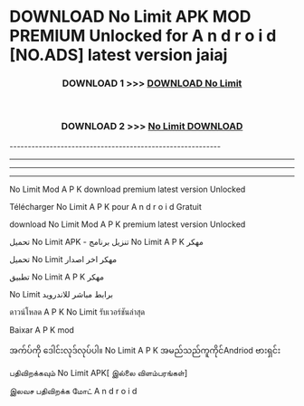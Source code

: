 # DOWNLOAD No Limit  APK MOD PREMIUM Unlocked for A n d r o i d [NO.ADS] latest version jaiaj 



<div align="center">

<h3>DOWNLOAD 1 >>> <a href="https://getmod2.web.app/?judul=No Limit ">DOWNLOAD No Limit </a></h3><br>

<h3>DOWNLOAD 2 >>> <a href="https://getmod2.web.app/?judul=No Limit ">No Limit  DOWNLOAD </a></h3>

</div>
----------------------------------------------------------

----------------------------------------------------------

----------------------------------------------------------

----------------------------------------------------------

No Limit  Mod A P K download premium latest version Unlocked

Télécharger No Limit  A P K pour A n d r o i d Gratuit

download No Limit  Mod A P K premium latest version Unlocked

تحميل No Limit  APK - تنزيل برنامج No Limit  A P K مهكر

تحميل No Limit  مهكر اخر اصدار

تطبيق No Limit  A P K مهكر

No Limit  برابط مباشر للاندرويد

ดาวน์โหลด A P K No Limit  รับเวอร์ชันล่าสุด

Baixar A P K mod

အက်ပ်ကို ဒေါင်းလုဒ်လုပ်ပါ။ No Limit  A P K အမည်သည်ကူကိုင်Andriod ဗားရှင်း

பதிவிறக்கவும் No Limit  APK[ இல்லை விளம்பரங்கள்] 
 
இலவச பதிவிறக்க மோட் A n d r o i d




